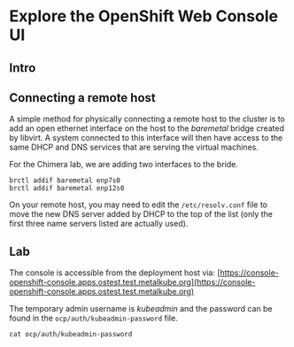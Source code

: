 # Explore the OpenShift Web Console UI

## Intro

## Connecting a remote host

A simple method for physically connecting a remote host to the cluster is to add an open ethernet interface on the host to the _baremetal_ bridge created by libvirt. A system connected to this interface will then have access to the same DHCP and DNS services that are serving the virtual machines.

For the Chimera lab, we are adding two interfaces to the bride.
```
brctl addif baremetal enp7s0
brctl addif baremetal enp12s0
```

On your remote host, you may need to edit the `/etc/resolv.conf` file to move the new DNS server added by DHCP to the top of the list (only the first three name servers listed are actually used).

## Lab

The console is accessible from the deployment host via: [https://console-openshift-console.apps.ostest.test.metalkube.org](https://console-openshift-console.apps.ostest.test.metalkube.org)

The temporary admin username is _kubeadmin_ and the password can be found in the `ocp/auth/kubeadmin-password` file.

```
cat ocp/auth/kubeadmin-password
```
